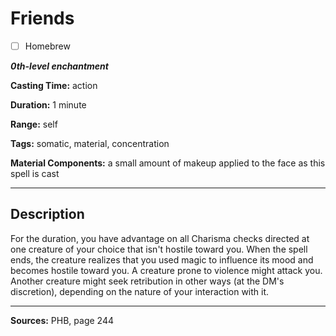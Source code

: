 # Friends

- [ ] Homebrew

***0th-level enchantment***

**Casting Time:** action

**Duration:** 1 minute

**Range:** self

**Tags:** somatic, material, concentration

**Material Components:** a small amount of makeup applied to the face as this spell is cast

---

## Description
For the duration, you have advantage on all Charisma checks directed at one creature of your choice that isn't hostile toward you.
When the spell ends, the creature realizes that you used magic to influence its mood and becomes hostile toward you.
A creature prone to violence might attack you.
Another creature might seek retribution in other ways (at the DM's discretion), depending on the nature of your interaction with it.

---

**Sources:** PHB, page 244
